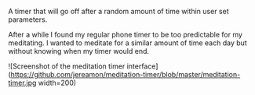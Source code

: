 A timer that will go off after a random amount of time within user set parameters.

After a while I found my regular phone timer to be too predictable for my meditating. I wanted to meditate for a similar amount of time
each day but without knowing when my timer would end.

![Screenshot of the meditation timer interface](https://github.com/jereamon/meditation-timer/blob/master/meditation-timer.jpg width=200)
